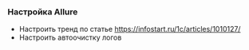 ### Настройка Allure 
 * Настроить тренд по статье https://infostart.ru/1c/articles/1010127/
 * Настроить автоочистку логов 
